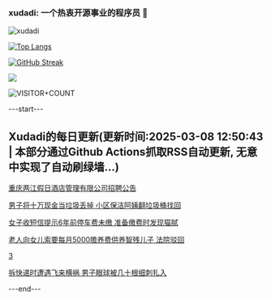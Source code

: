 ### xudadi: 一个热衷开源事业的程序员 👋

![xudadi](https://github-readme-stats-git-masterorgs-github-readme-stats-team.vercel.app/api?username=xudadi)

[![Top Langs](https://github-readme-stats.vercel.app/api/top-langs/?username=xudadi)](https://github.com/anuraghazra/github-readme-stats)

[![GitHub Streak](https://streak-stats.demolab.com?user=xudadi&locale=zh_Hans)](https://git.io/streak-stats)

![](https://raw.githubusercontent.com/xudadi/xudadi/main/assets/github-contribution-grid-snake.svg)

![VISITOR+COUNT](https://komarev.com/ghpvc/?username=xudadi&label=VISITOR+COUNT)


---start---

## Xudadi的每日更新(更新时间:2025-03-08 12:50:43 | 本部分通过Github Actions抓取RSS自动更新, 无意中实现了自动刷绿墙...)

[重庆两江假日酒店管理有限公司招聘公告](https://www.gongkaoleida.com/article/2313858)

[男子将十万现金当垃圾丢掉 小区保洁阿姨翻垃圾桶找回](https://m.163.com/news/article/JQ45BQPU0001899O.html)

[女子收短信提示6年前停车费未缴 准备缴费时发现猫腻](https://m.163.com/news/article/JQ2VC214051492LM.html)

[老人向女儿索要每月5000赡养费供养智残儿子 法院驳回](https://m.163.com/news/article/JQ2QJ9B90514EGPO.html)

[3](https://m.163.com/touch/news/sub/domestic)

[拆快递时遭遇飞来横祸 男子眼球被几十根细刺扎入](https://m.163.com/news/article/JQ29KSIJ0514R9OJ.html)

---end---
